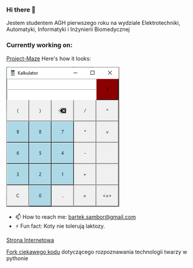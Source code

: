 ### Hi there 👋
Jestem studentem AGH pierwszego roku na wydziale Elektrotechniki, Automatyki, Informatyki i Inżynierii Biomedycznej

### Currently working on:
[Project-Maze](https://github.com/AGH-Narzedzia-Informatyczne/Project-Maze)
Here's how it looks:

![Calculator](kalkulator.png)

- 📫 How to reach me: bartek.sambor@gmail.com
- ⚡ Fun fact: Koty nie tolerują laktozy.

[Strona Internetowa](https://bartoszsambor.github.io/)

[Fork ciekawego kodu](https://github.com/BartoszSambor/vedadet) dotyczącego rozpoznawania technologii twarzy w pythonie

